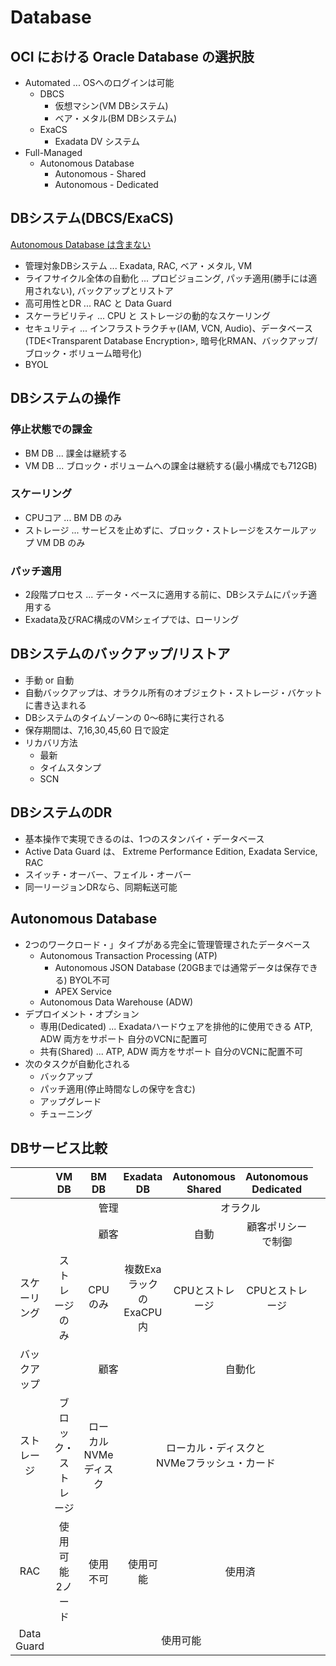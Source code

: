 # Database

## OCI における Oracle Database の選択肢
* Automated ... OSへのログインは可能
  - DBCS
    + 仮想マシン(VM DBシステム)
    + ベア・メタル(BM DBシステム)
  - ExaCS
    + Exadata DV システム
* Full-Managed
  - Autonomous Database
    + Autonomous - Shared
    + Autonomous - Dedicated

## DBシステム(DBCS/ExaCS)
<u>Autonomous Database は含まない</u>
- 管理対象DBシステム ... Exadata, RAC, ベア・メタル, VM
- ライフサイクル全体の自動化 ... プロビジョニング, パッチ適用(勝手には適用されない), バックアップとリストア
- 高可用性とDR ... RAC と Data Guard
- スケーラビリティ ... CPU と ストレージの動的なスケーリング
- セキュリティ ... インフラストラクチャ(IAM, VCN, Audio)、データベース(TDE&lt;Transparent Database Encryption&gt;, 暗号化RMAN、バックアップ/ブロック・ボリューム暗号化)
- BYOL

## DBシステムの操作
### 停止状態での課金
- BM DB ... 課金は継続する
- VM DB ... ブロック・ボリュームへの課金は継続する(最小構成でも712GB)
### スケーリング
- CPUコア ... BM DB のみ
- ストレージ ... サービスを止めずに、ブロック・ストレージをスケールアップ VM DB のみ
### パッチ適用
- 2段階プロセス ... データ・ベースに適用する前に、DBシステムにパッチ適用する
- Exadata及びRAC構成のVMシェイプでは、ローリング

## DBシステムのバックアップ/リストア
- 手動 or 自動
- 自動バックアップは、オラクル所有のオブジェクト・ストレージ・バケットに書き込まれる
- DBシステムのタイムゾーンの 0〜6時に実行される
- 保存期間は、7,16,30,45,60 日で設定
- リカバリ方法
  + 最新
  + タイムスタンプ
  + SCN

## DBシステムのDR
- 基本操作で実現できるのは、1つのスタンバイ・データベース
- Active Data Guard は、 Extreme Performance Edition, Exadata Service, RAC
- スイッチ・オーバー、フェイル・オーバー
- 同一リージョンDRなら、同期転送可能

## Autonomous Database
- 2つのワークロード・」タイプがある完全に管理管理されたデータベース
  + Autonomous Transaction Processing (ATP)
    * Autonomous JSON Database (20GBまでは通常データは保存できる) BYOL不可
    * APEX Service
  + Autonomous Data Warehouse (ADW)
- デプロイメント・オプション
  + 専用(Dedicated) ... Exadataハードウェアを排他的に使用できる ATP, ADW 両方をサポート 自分のVCNに配置可
  + 共有(Shared) ... ATP, ADW 両方をサポート 自分のVCNに配置不可
- 次のタスクが自動化される
  + バックアップ
  + パッチ適用(停止時間なしの保守を含む)
  + アップグレード
  + チューニング

## DBサービス比較
|    |VM DB|BM DB|Exadata DB|Autonomous Shared|Autonomous Dedicated|
|:--:|:---:|:---:|:--------:|:---------------:|:------------------:|
|<td colspan="3" align="center">管理</td><td colspan="2" align="center">オラクル</td>|
|<td colspan="3" align="center">顧客</td>|自動|顧客ポリシーで制御|
|スケーリング|ストレージのみ|CPUのみ|複数Exaラックの<br/>ExaCPU内|CPUとストレージ|CPUとストレージ|
|バックアップ <td colspan="3" align="center">顧客</td><td colspan="2" align="center">自動化</td>|
|ストレージ|ブロック・ストレージ|ローカルNVMeディスク<td colspan="3" align="center">ローカル・ディスクと<br/>NVMeフラッシュ・カード</td>|
|RAC|使用可能<br/>2ノード|使用不可|使用可能<td colspan="2" align="center">使用済</td>|
|Data Guard<td colspan="5" align="center">使用可能</td>|

